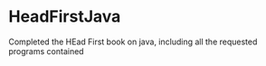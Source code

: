 # HeadFirstJava
Completed the HEad First book on java, including all the requested programs contained
